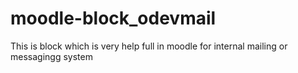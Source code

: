 # moodle-block_odevmail
This is block which is very help full in moodle for internal mailing or messagingg system
